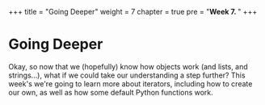 +++
title = "Going Deeper"
weight = 7
chapter = true
pre = "<b>Week 7. </b>"
+++

# Going Deeper

Okay, so now that we (hopefully) know how objects work (and lists, and strings...), what if we could take our understanding a step further? This week's we're going to learn more about iterators, including how to create our own, as well as how some default Python functions work.